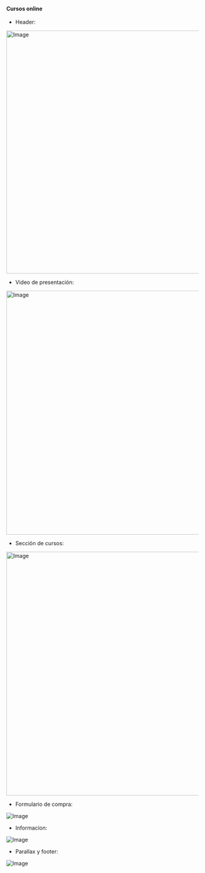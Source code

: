 #### Cursos online

- Header:

<img width="1345" height="637" alt="Image" src="https://github.com/user-attachments/assets/80534be6-8fe9-4c2c-91e2-7d3c52f77a4c" />

- Video de presentación:

<img width="1345" height="639" alt="Image" src="https://github.com/user-attachments/assets/7275385d-cf81-4850-92f2-a2c1083e8650" />

- Sección de cursos:

<img width="1349" height="639" alt="Image" src="https://github.com/user-attachments/assets/5a3e1d35-96f8-4625-90c5-75bd0b2d6dfd" />

- Formulario de compra:

![Image](https://github.com/user-attachments/assets/68855267-b31b-4b24-a6b9-61fb6205722e)

- Informacíon:

![Image](https://github.com/user-attachments/assets/c2418d19-2104-4dca-9c36-6621624c44f1)

- Parallax y footer:

![Image](https://github.com/user-attachments/assets/b63c85d7-6d10-4d80-9c95-901f92f777d4)
